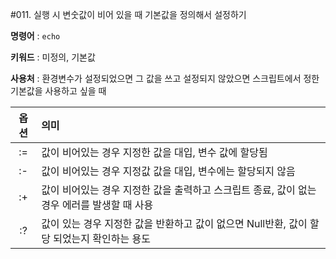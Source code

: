 #011. 실행 시 변숫값이 비어 있을 때 기본값을 정의해서 설정하기 

**명령어** : `echo`

**키워드** : 미정의, 기본값

**사용처** : 환경변수가 설정되었으면 그 값을 쓰고 설정되지 않았으면 스크립트에서 정한 기본값을 사용하고 싶을 때



|옵션|의미|
|:--:|:--|
|:=|값이 비어있는 경우 지정한 값을 대입, 변수 값에 할당됨|
|:-|값이 비어있는 경우 지정값 값을 대입, 변수에는 할당되지 않음|
|:+|값이 비어있는 경우 지정한 값을 출력하고 스크립트 종료, 값이 없는경우 에러를 발생할 때 사용|
|:?|값이 있는 경우 지정한 값을 반환하고 값이 없으면 Null반환, 값이 할당 되었는지 확인하는 용도|
